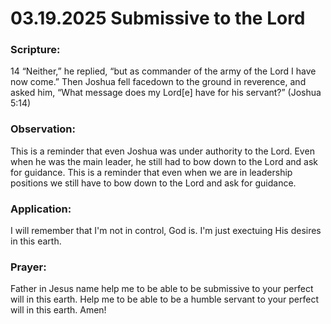 
# 03.19.2025 Submissive to the Lord

### Scripture:
14 “Neither,” he replied, “but as commander of the army of the Lord I have now come.” Then Joshua fell facedown to the ground in reverence, and asked him, “What message does my Lord[e] have for his servant?”
(Joshua 5:14)

### Observation:
This is a reminder that even Joshua was under authority to the Lord. Even when he was the main leader, he still had to bow down to the Lord and ask for guidance. This is a reminder that even when we are in leadership positions we still have to bow down to the Lord and ask for guidance.

### Application:
I will remember that I'm not in control, God is. I'm just exectuing His desires in this earth.

### Prayer:
Father in Jesus name help me to be able to be submissive to your perfect will in this earth. Help me to be able to be a humble servant to your perfect will in this earth. Amen!
